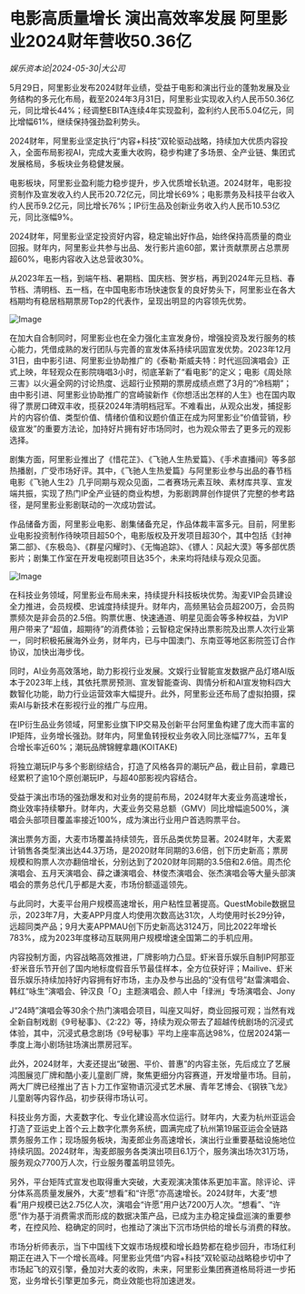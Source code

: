 # 电影高质量增长 演出高效率发展 阿里影业2024财年营收50.36亿

*娱乐资本论|2024-05-30|大公司*

5月29日，阿里影业发布2024财年业绩，受益于电影和演出行业的蓬勃发展及业务结构的多元化布局，截至2024年3月31日，阿里影业实现收入约人民币50.36亿元，同比增长44%；经调整EBITA连续4年实现盈利，盈利约人民币5.04亿元，同比增幅61%，继续保持强劲盈利势头。

2024财年，阿里影业坚定执行“内容+科技”双轮驱动战略，持续加大优质内容投入，全面布局影视AI，完成大麦重大收购，稳步构建了多场景、全产业链、集团式发展格局，多板块业务稳健发展。

电影板块，阿里影业盈利能力稳步提升，步入优质增长轨道。2024财年，电影投资制作及宣发收入约人民币20.72亿元，同比增长69%；电影票务及科技平台收入约人民币9.2亿元，同比增长76%；IP衍生品及创新业务收入约人民币10.53亿元，同比涨幅9%。

2024财年，阿里影业坚定投资好内容，稳定输出好作品，始终保持高质量的商业回报。财年内，阿里影业共参与出品、发行影片逾60部，累计贡献票房占总票房超60%，电影内容收入达总营收30%。

从2023年五一档，到端午档、暑期档、国庆档、贺岁档，再到2024年元旦档、春节档、清明档、五一档，在中国电影市场快速恢复的良好势头下，阿里影业在各大档期均有稳居档期票房Top2的代表作，呈现出明显的内容领先优势。

![Image](http://static.ylzbl.com/uploads/ueditor/php/upload/image/20240530/1717070289265139.png)

在加大自合制同时，阿里影业也在全力强化主宣发身份，增强投资及发行服务的核心能力，凭借成熟的发行团队与完善的宣发体系持续巩固宣发优势。2023年12月31日，由中影引进、阿里影业协助推广的《泰勒·斯威夫特：时代巡回演唱会》正式上映，年轻观众在影院嗨唱3小时，彻底革新了“看电影”的定义；电影《周处除三害》以火遍全网的讨论热度、远超行业预期的票房成绩点燃了3月的“冷档期”；由中影引进、阿里影业协助推广的宫崎骏新作《你想活出怎样的人生》也在国内取得了票房口碑双丰收，揽获2024年清明档冠军。不难看出，从观众出发，捕捉影片的内容价值、类型价值、情绪价值和议题价值正在成为阿里影业“价值营销，秒级宣发”的重要方法论，加持好片拥有好市场同时，也为观众带去了更多元的观影选择。

剧集方面，阿里影业推出了《惜花芷》、《飞驰人生热爱篇》、《手术直播间》等多部热播剧，广受市场好评。其中，《飞驰人生热爱篇》与阿里影业参与出品的春节档电影《飞驰人生2》几乎同期与观众见面，二者赛场元素互映、素材库共享、宣发端共振，实现了热门IP全产业链的商业构想，为影剧跨屏创作提供了完整的参考路径，是阿里影业影剧联动的一次成功尝试。

作品储备方面，阿里影业电影、剧集储备充足，作品体裁丰富多元。目前，阿里影业电影投资制作待映项目超50个，电影版权及开发项目超30个，其中包括《封神第二部》、《东极岛》、《群星闪耀时》、《无悔追踪》、《镖人：风起大漠》等多部优质影片；剧集工作室在开发电视剧项目达35个，未来均将陆续与观众见面。

![Image](http://static.ylzbl.com/uploads/ueditor/php/upload/image/20240530/1717070290229412.png)

在科技业务领域，阿里影业布局未来，持续提升科技板块优势。淘麦VIP会员建设全力推进，会员规模、忠诚度持续提升。财年内，高频黑钻会员超200万，会员购票频次是非会员的2.5倍。购票优惠、快速通道、明星见面会等多种权益，为VIP用户带来了“超值，超期待”的消费体验；云智稳定保持出票影院及出票人次行业第一，同时积极拓展海外业务，财年内，已与中国澳门、东南亚等地区影院签订合作协议，加快出海步伐。

同时，AI业务高效落地，助力影视行业发展。文娱行业智能宣发数据产品灯塔AI版本于2023年上线，其依托票房预测、宣发智能查询、舆情分析和AI宣发物料四大数智化功能，助力行业运营效率大幅提升。此外，阿里影业还布局了虚拟拍摄，探索AI与新技术在影视行业的推广与应用。

在IP衍生品业务领域，阿里影业旗下IP交易及创新平台阿里鱼构建了庞大而丰富的IP矩阵，业务增长强劲。财年内，阿里鱼转授权业务收入同比涨幅77%，五年复合增长率近60%；潮玩品牌锦鲤拿趣(KOITAKE)

 将独立潮玩IP与多个影剧综结合，打造了风格各异的潮玩产品，截止目前，拿趣已经累积了逾10个原创潮玩IP，与超40部影视内容结合。

受益于演出市场的强劲爆发和对业务的提前布局，2024财年大麦业务高速增长，商业效率持续攀升。财年内，大麦业务交易总额（GMV）同比增幅逾500%，演唱会头部项目覆盖率接近100%，成为演出行业用户首选购票平台。

演出票务方面，大麦市场覆盖持续领先，音乐品类优势显著。2024财年，大麦累计销售各类型演出达44.3万场，是2020财年同期的3.6倍，创下历史新高；票房规模和购票人次亦翻倍增长，分别达到了2020财年同期的3.5倍和2.6倍。周杰伦演唱会、五月天演唱会、薛之谦演唱会、林俊杰演唱会、张杰演唱会等大量头部演唱会的票务总代几乎都是大麦，市场份额遥遥领先。

与此同时，大麦平台用户规模高速增长，用户粘性显著提高。QuestMobile数据显示，2023年7月，大麦APP月度人均使用次数高达31次，人均使用时长29分钟，远超同类产品；9月大麦APPMAU创下历史新高达3124万，同比2022年增长783%，成为2023年度移动互联网用户规模增速全国第二的手机应用。

内容投制方面，内容战略高效推进，厂牌影响力凸显。虾米音乐娱乐自制IP阿那亚·虾米音乐节开创了国内地标度假音乐节最佳样本，全方位获好评；Mailive、虾米音乐娱乐持续加持好内容拥有好市场，主办及参与出品的“没有信号”赵雷演唱会、韩红“咏生”演唱会、钟汉良「O」主题演唱会、颜人中「绿洲」专场演唱会、Jony

 

J“24時”演唱会等30余个热门演唱会项目，叫座又叫好，商业回报可观；当然有戏全新自制戏剧《9号秘事》、《2:22》等，持续为观众带去了超越传统剧场的沉浸式体验，其中，沉浸式悬念剧场《9号秘事》平均上座率高达98%，位居2024第一季度上海小剧场驻场演出票房冠军。

此外，2024财年，大麦还提出“破圈、平价、普惠”的内容主张，先后成立了艺展鸿图展览厂牌和酷小麦儿童剧厂牌，聚焦更细分内容赛道，开发增量市场。目前，两大厂牌已经推出了吉卜力工作室物语沉浸式艺术展、青年艺博会、《钢铁飞龙》儿童剧等内容作品，初步获得市场认可。

科技业务方面，大麦数字化、专业化建设高水位运行。财年内，大麦为杭州亚运会打造了亚运史上首个云上数字化票务系统，圆满完成了杭州第19届亚运会全链路票务服务工作；现场服务板块，淘麦郎业务高速增长，演出行业重要基础设施地位持续巩固。2024财年，淘麦郎服务各类演出项目6.1万个，服务演出场次31万场，服务观众7700万人次，行业服务覆盖明显领先。

另外，平台矩阵式宣发也取得重大突破，大麦观演决策体系更加丰富。除评论、评分体系高质量发展外，大麦“想看”和“许愿”亦高速增长。2024财年，大麦“想看”用户规模已达2.75亿人次，演唱会“许愿”用户达7200万人次。“想看”、“许愿”作为基于消费需求而形成的数据决策产品，已成为主办稳定操盘巡演的重要参考，在控风险、稳确定的同时，也推动了演出下沉市场供给的增长与消费的释放。

市场分析师表示，当下中国线下文娱市场规模和增长趋势都在稳步回升，市场红利期正在进入下一个增长高峰。阿里影业凭借“内容+科技”双轮驱动战略稳步切中了市场起飞的双引擎，叠加对大麦的收购，未来，阿里影业集团赛道格局将进一步拓宽，业务增长引擎更加多元，商业效能也将加速迸发。

